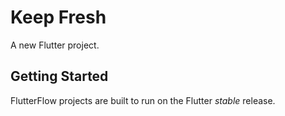 # Keep Fresh

A new Flutter project.

## Getting Started

FlutterFlow projects are built to run on the Flutter _stable_ release.
